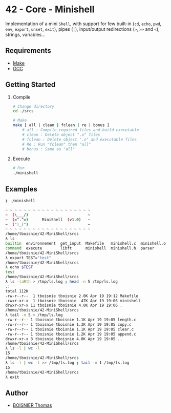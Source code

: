 # 42 - Core - Minishell

Implementation of a mini `Shell`, with support for few built-in (`cd`, `echo`, `pwd`, `env`, `export`, `unset`, `exit`), pipes (`|`), input/output redirections (`>`, `>>` and `<`), strings, variables...

## Requirements

- [Make](https://www.gnu.org/software/make/)
- [GCC](https://gcc.gnu.org/)

## Getting Started

1. Compile

	```sh
	# Change directory
	cd ./srcs

	# Make
	make [ all | clean | fclean | re | bonus ]
		# all : Compile required files and build executable
		# clean : Delete object ".o" files
		# fclean : Delete object ".o" and executable files
		# Re : Run "fclean" then "all"
		# bonus : Same as "all"
	```

1. Execute

	```sh
	# Run
	./minishell
	```

## Examples

```sh
❯ ./minishell

~ ~ ~ ~ ~ ~ ~ ~ ~ ~ ~ ~ ~ ~ ~ ~ ~ ~ ~
~  (\___/)                          ~
~  (=^.^=)      MiniShell  (v1.0)   ~
~  (")_(")                          ~
~ ~ ~ ~ ~ ~ ~ ~ ~ ~ ~ ~ ~ ~ ~ ~ ~ ~ ~
/home/tboisnie/42-MiniShell/srcs
λ ls
builtin  environnement  get_input  Makefile   minishell.c  minishell.o  separator
command  execute        libft      minishell  minishell.h  parser       signal
/home/tboisnie/42-MiniShell/srcs
λ export TEST="test"
/home/tboisnie/42-MiniShell/srcs
λ echo $TEST
test
/home/tboisnie/42-MiniShell/srcs
λ ls -laRth > /tmp/ls.log ; head -n 5 /tmp/ls.log
.:
total 112K
-rw-r--r--  1 tboisnie tboisnie 2.0K Apr 19 19:12 Makefile
-rwxr-xr-x  1 tboisnie tboisnie  47K Apr 19 19:06 minishell
drwxr-xr-x 11 tboisnie tboisnie 4.0K Apr 19 19:06 .
/home/tboisnie/42-MiniShell/srcs
λ tail -n 5 < /tmp/ls.log
-rw-r--r-- 1 tboisnie tboisnie 1.1K Apr 19 19:05 length.c
-rw-r--r-- 1 tboisnie tboisnie 1.3K Apr 19 19:05 copy.c
-rw-r--r-- 1 tboisnie tboisnie 1.1K Apr 19 19:05 clear.c
-rw-r--r-- 1 tboisnie tboisnie 1.2K Apr 19 19:05 append.c
drwxr-xr-x 3 tboisnie tboisnie 4.0K Apr 19 19:05 ..
/home/tboisnie/42-MiniShell/srcs
λ ls -l | wc -l
15
/home/tboisnie/42-MiniShell/srcs
λ ls -l | wc -l >> /tmp/ls.log ; tail -n 1 /tmp/ls.log
15
/home/tboisnie/42-MiniShell/srcs
λ exit
```

## Author

- [BOISNIER Thomas](https://github.com/TBoisnie)
